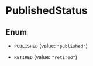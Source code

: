 

# PublishedStatus

## Enum


* `PUBLISHED` (value: `"published"`)

* `RETIRED` (value: `"retired"`)



